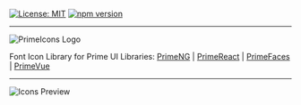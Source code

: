 [![License: MIT](https://images.shields.io/badge/License-MIT-yellow.svg)](https://opensource.org/licenses/MIT)
[![npm version](https://badge.fury.io/js/primeicons.svg)](https://badge.fury.io/js/primeicons)

---

![PrimeIcons Logo](https://www.primefaces.org/wp-content/uploads/2018/07/primeicons-logo.svg "PrimeIcons")

Font Icon Library for Prime UI Libraries: [PrimeNG](https://www.primefaces.org/primeng/#/icons/) | [PrimeReact](https://www.primefaces.org/primereact/#/icons/) | [PrimeFaces](https://primefaces.org/showcase/ui/misc/primeicons.xhtml) | [PrimeVue](https://primefaces.org/primevue/#/icons) 

---

![Icons Preview](https://www.primefaces.org/wp-content/uploads/2020/05/primeicons-40-1.png "PrimeIcons")
